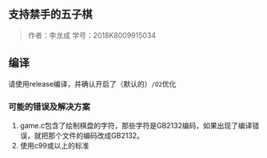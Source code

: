 ﻿## 支持禁手的五子棋
> 作者：李龙成
  学号：2018K8009915034

## 编译
请使用release编译，并确认开启了（默认的）`/O2`优化

### 可能的错误及解决方案
1. game.c包含了绘制棋盘的字符，那些字符是GB2132编码，如果出现了编译错误，就把那个文件的编码改成GB2132。
2. 使用c99或以上的标准
